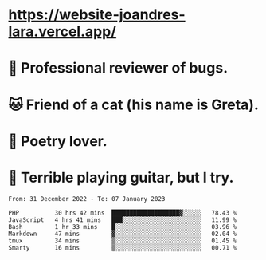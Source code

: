 # https://website-joandres-lara.vercel.app/
# 🐛 Professional reviewer of bugs.
# 🐱 Friend of a cat (his name is Greta).
# 📜 Poetry lover.
# 🎸 Terrible playing guitar, but I try.

<!--START_SECTION:waka-->

```text
From: 31 December 2022 - To: 07 January 2023

PHP          30 hrs 42 mins  ███████████████████▓░░░░░   78.43 %
JavaScript   4 hrs 41 mins   ███░░░░░░░░░░░░░░░░░░░░░░   11.99 %
Bash         1 hr 33 mins    █░░░░░░░░░░░░░░░░░░░░░░░░   03.96 %
Markdown     47 mins         ▓░░░░░░░░░░░░░░░░░░░░░░░░   02.04 %
tmux         34 mins         ▒░░░░░░░░░░░░░░░░░░░░░░░░   01.45 %
Smarty       16 mins         ▒░░░░░░░░░░░░░░░░░░░░░░░░   00.71 %
```

<!--END_SECTION:waka-->
